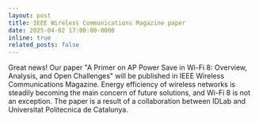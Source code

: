 ```yaml
---
layout: post
title: IEEE Wireless Communications Magazine paper
date: 2025-04-02 17:00:00-0000
inline: true
related_posts: false
---
```


Great news! Our paper "A Primer on AP Power Save in Wi-Fi 8: Overview, Analysis, and Open Challenges" will be published in IEEE Wireless Communications Magazine. Energy efficiency of wireless networks is steadily becoming the main concern of future solutions, and Wi-Fi 8 is not an exception. The paper is a result of a collaboration between IDLab and Universitat Politecnica de Catalunya. 